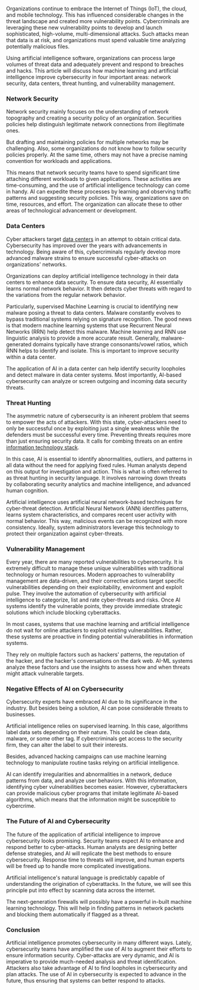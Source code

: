 Organizations continue to embrace the Internet of Things (IoT), the cloud, and mobile technology. This has influenced considerable changes in the threat landscape and created more vulnerability points. Cybercriminals are leveraging these new vulnerability points to develop and launch sophisticated, high-volume, multi-dimensional attacks. Such attacks mean that data is at risk, and organizations must spend valuable time analyzing potentially malicious files.

Using artificial intelligence software, organizations can process large volumes of threat data and adequately prevent and respond to breaches and hacks. This article will discuss how machine learning and artificial intelligence improve cybersecurity in four important areas: network security, data centers, threat hunting, and vulnerability management.

### Network Security

Network security mainly focuses on the understanding of network topography and creating a security policy of an organization. Securities policies help distinguish legitimate network connections from illegitimate ones. 

But drafting and maintaining policies for multiple networks may be challenging. Also, some organizations do not know how to follow security policies properly. At the same time, others may not have a precise naming convention for workloads and applications. 

This means that network security teams have to spend significant time attaching different workloads to given applications. These activities are time-consuming, and the use of artificial intelligence technology can come in handy. AI can expedite these processes by learning and observing traffic patterns and suggesting security policies. This way, organizations save on time, resources, and effort. The organization can allocate these to other areas of technological advancement or development.

### Data Centers

Cyber attackers target [data centers](https://www.cisco.com/c/en/us/solutions/data-center-virtualization/what-is-a-data-center.html) in an attempt to obtain critical data. Cybersecurity has improved over the years with advancements in technology. Being aware of this, cybercriminals regularly develop more advanced malware strains to ensure successful cyber-attacks on organizations&#39; networks.

Organizations can deploy artificial intelligence technology in their data centers to enhance data security. To ensure data security, AI essentially learns normal network behavior. It then detects cyber threats with regard to the variations from the regular network behavior.

Particularly, supervised Machine Learning is crucial to identifying new malware posing a threat to data centers. Malware constantly evolves to bypass traditional systems relying on signature recognition. The good news is that modern machine learning systems that use Recurrent Neural Networks (RRN) help detect this malware. Machine learning and RNN use linguistic analysis to provide a more accurate result. Generally, malware-generated domains typically have strange consonants/vowel ratios, which RNN helps to identify and isolate. This is important to improve security within a data center.

The application of AI in a data center can help identify security loopholes and detect malware in data center systems. Most importantly, AI-based cybersecurity can analyze or screen outgoing and incoming data security threats.

### Threat Hunting

The asymmetric nature of cybersecurity is an inherent problem that seems to empower the acts of attackers. With this state, cyber-attackers need to only be successful once by exploiting just a single weakness while the defenders must be successful every time. Preventing threats requires more than just ensuring security data. It calls for combing threats on an entire [information technology stack](https://www.pcmag.com/encyclopedia/term/technology-stack).

In this case, AI is essential to identify abnormalities, outliers, and patterns in all data without the need for applying fixed rules. Human analysts depend on this output for investigation and action. This is what is often referred to as threat hunting in security language. It involves narrowing down threats by collaborating security analytics and machine intelligence, and advanced human cognition.

Artificial intelligence uses artificial neural network-based techniques for cyber-threat detection. Artificial Neural Network (ANN) identifies patterns, learns system characteristics, and compares recent user activity with normal behavior. This way, malicious events can be recognized with more consistency. Ideally, system administrators leverage this technology to protect their organization against cyber-threats.  

### Vulnerability Management

Every year, there are many reported vulnerabilities to cybersecurity. It is extremely difficult to manage these unique vulnerabilities with traditional technology or human resources. Modern approaches to vulnerability management are data-driven, and their corrective actions target specific vulnerabilities depending on their exploitability, environment and exploit pulse. They involve the automation of cybersecurity with artificial intelligence to categorize, list and rate cyber-threats and risks. Once AI systems identify the vulnerable points, they provide immediate strategic solutions which include blocking cyberattacks.  

In most cases, systems that use machine learning and artificial intelligence do not wait for online attackers to exploit existing vulnerabilities. Rather, these systems are proactive in finding potential vulnerabilities in information systems.

They rely on multiple factors such as hackers&#39; patterns, the reputation of the hacker, and the hacker&#39;s conversations on the dark web. AI-ML systems analyze these factors and use the insights to assess how and when threats might attack vulnerable targets.

### Negative Effects of AI on Cybersecurity

Cybersecurity experts have embraced AI due to its significance in the industry. But besides being a solution, AI can pose considerable threats to businesses.

Artificial intelligence relies on supervised learning. In this case, algorithms label data sets depending on their nature. This could be clean data, malware, or some other tag. If cybercriminals get access to the security firm, they can alter the label to suit their interests.

Besides, advanced hacking campaigns can use machine learning technology to manipulate routine tasks relying on artificial intelligence.

AI can identify irregularities and abnormalities in a network, deduce patterns from data, and analyze user behaviors. With this information, identifying cyber vulnerabilities becomes easier. However, cyberattackers can provide malicious cyber programs that imitate legitimate AI-based algorithms, which means that the information might be susceptible to cybercrime.

### The Future of AI and Cybersecurity

The future of the application of artificial intelligence to improve cybersecurity looks promising. Security teams expect AI to enhance and respond better to cyber-attacks. Human analysts are designing better defense strategies, and AI will replicate the best methods to ensure cybersecurity. Response time to threats will improve, and human experts will be freed up to handle more complicated investigations.

Artificial intelligence&#39;s natural language is predictably capable of understanding the origination of cyberattacks. In the future, we will see this principle put into effect by scanning data across the internet.

The next-generation firewalls will possibly have a powerful in-built machine learning technology. This will help in finding patterns in network packets and blocking them automatically if flagged as a threat.

### Conclusion

Artificial intelligence promotes cybersecurity in many different ways. Lately, cybersecurity teams have amplified the use of AI to augment their efforts to ensure information security. Cyber-attacks are very dynamic, and AI is imperative to provide much-needed analysis and threat identification. Attackers also take advantage of AI to find loopholes in cybersecurity and plan attacks. The use of AI in cybersecurity is expected to advance in the future, thus ensuring that systems can better respond to attacks.